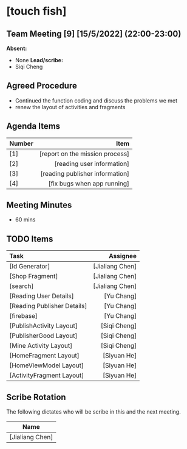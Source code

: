 # [touch fish]

## Team Meeting [9] [15/5/2022] (22:00-23:00)

**Absent:**

- None
  **Lead/scribe:**
- Siqi Cheng

## Agreed Procedure

- Continued the function coding and discuss the problems we met
- renew the layout of activities and fragments

## Agenda Items

| Number |                            Item |
| :----- | ------------------------------: |
| [1]    | [report on the mission process] |
| [2]    |      [reading user information] |
| [3]    | [reading publisher information] |
| [4]    |     [fix bugs when app running] |

## Meeting Minutes

- 60 mins

## TODO Items

| Task                             |        Assignee |
| :------------------------------- | --------------: |
| [Id Generator]                   | [Jialiang Chen] |
| [Shop Fragment]                  | [Jialiang Chen] |
| [search]                         | [Jialiang Chen] |
| [Reading User Details]           |      [Yu Chang] |
| [Reading Publisher Details]      |      [Yu Chang] |
| [firebase]                       |      [Yu Chang] |
| [PublishActivity Layout]         |    [Siqi Cheng] |
| [PublisherGood Layout]           |    [Siqi Cheng] |
| [Mine Activity Layout]           |    [Siqi Cheng] |
| [HomeFragment Layout]            |     [Siyuan He] |
| [HomeViewModel Layout]           |     [Siyuan He] |
| [ActivityFragment Layout]        |     [Siyuan He] |


## Scribe Rotation

The following dictates who will be scribe in this and the next meeting.

|    Name     |
| :---------: |
| [Jialiang Chen]|
